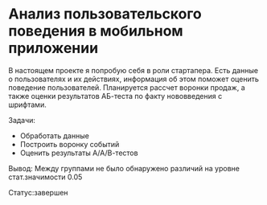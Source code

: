 # Анализ пользовательского поведения в мобильном приложении
В настоящем проекте я попробую себя в роли стартапера. 
Есть данные о пользователях и их действиях, информация об этом поможет оценить поведение пользователей. 
Планируется рассчет воронки продаж, а также оценки результатов АБ-теста по факту нововведения с шрифтами.

Задачи:
- Обработать данные
- Построить воронку событий
- Оценить результаты А/А/В-тестов

Вывод: Между группами не было обнаружено различий на уровне стат.значимости 0.05

Статус:завершен
